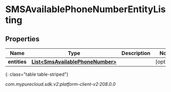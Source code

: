 # SMSAvailablePhoneNumberEntityListing


## Properties

| Name | Type | Description | Notes |
| ------------ | ------------- | ------------- | ------------- |
| **entities** | [**List&lt;SmsAvailablePhoneNumber&gt;**](SmsAvailablePhoneNumber) |  |  [optional] |
{: class="table table-striped"}




_com.mypurecloud.sdk.v2:platform-client-v2:208.0.0_
